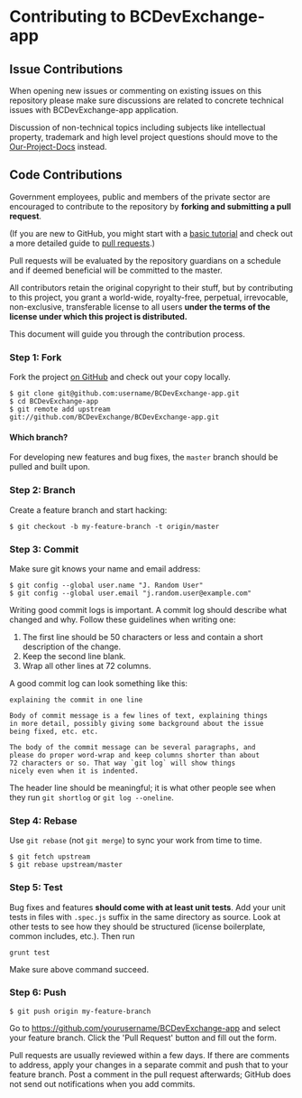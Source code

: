 # Contributing to BCDevExchange-app

## Issue Contributions

When opening new issues or commenting on existing issues on this repository
please make sure discussions are related to concrete technical issues with BCDevExchange-app application.

Discussion of non-technical topics including subjects like intellectual
property, trademark and high level project questions should move to the
[Our-Project-Docs](https://github.com/BCDevExchange/Our-Project-Docs)
instead.

## Code Contributions

Government employees, public and members of the private sector are encouraged to contribute to the repository by **forking and submitting a pull request**. 

(If you are new to GitHub, you might start with a [basic tutorial](https://help.github.com/articles/set-up-git) and  check out a more detailed guide to [pull requests](https://help.github.com/articles/using-pull-requests/).)

Pull requests will be evaluated by the repository guardians on a schedule and if deemed beneficial will be committed to the master.

All contributors retain the original copyright to their stuff, but by contributing to this project, you grant a world-wide, royalty-free, perpetual, irrevocable, non-exclusive, transferable license to all users **under the terms of the license under which this project is distributed.**


This document will guide you through the contribution process.

### Step 1: Fork

Fork the project [on GitHub](https://github.com/BCDevExchange/BCDevExchange-app) and check out your
copy locally.

```text
$ git clone git@github.com:username/BCDevExchange-app.git
$ cd BCDevExchange-app
$ git remote add upstream git://github.com/BCDevExchange/BCDevExchange-app.git
```

#### Which branch?

For developing new features and bug fixes, the `master` branch should be pulled
and built upon.

### Step 2: Branch

Create a feature branch and start hacking:

```text
$ git checkout -b my-feature-branch -t origin/master
```

### Step 3: Commit

Make sure git knows your name and email address:

```text
$ git config --global user.name "J. Random User"
$ git config --global user.email "j.random.user@example.com"
```

Writing good commit logs is important. A commit log should describe what
changed and why. Follow these guidelines when writing one:

1. The first line should be 50 characters or less and contain a short
   description of the change.
2. Keep the second line blank.
3. Wrap all other lines at 72 columns.

A good commit log can look something like this:

```
explaining the commit in one line

Body of commit message is a few lines of text, explaining things
in more detail, possibly giving some background about the issue
being fixed, etc. etc.

The body of the commit message can be several paragraphs, and
please do proper word-wrap and keep columns shorter than about
72 characters or so. That way `git log` will show things
nicely even when it is indented.
```

The header line should be meaningful; it is what other people see when they
run `git shortlog` or `git log --oneline`.

### Step 4: Rebase

Use `git rebase` (not `git merge`) to sync your work from time to time.

```text
$ git fetch upstream
$ git rebase upstream/master
```

### Step 5: Test

Bug fixes and features **should come with at least unit tests**. Add your unit tests in files with `.spec.js` suffix in the
same directory as source. Look at other tests to see how they should be
structured (license boilerplate, common includes, etc.). Then run

```text
grunt test
```

Make sure above command succeed.

### Step 6: Push

```text
$ git push origin my-feature-branch
```

Go to https://github.com/yourusername/BCDevExchange-app and select your feature branch.
Click the 'Pull Request' button and fill out the form.

Pull requests are usually reviewed within a few days. If there are comments
to address, apply your changes in a separate commit and push that to your
feature branch. Post a comment in the pull request afterwards; GitHub does
not send out notifications when you add commits.

